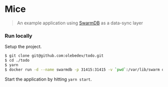 # Mice
> An example application using [SwarmDB](https://github.com/gritzko/swarm) as a data-sync layer 

### Run locally

Setup the project.

```bash
$ git clone git@github.com:olebedev/todo.git
$ cd ./todo
$ yarn
$ docker run -d --name swarmdb -p 31415:31415 -v `pwd`:/var/lib/swarm olebedev/swarmdb
```

Start the application by hitting `yarn start`. 
